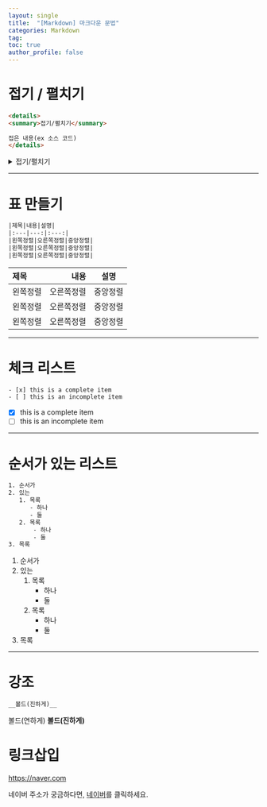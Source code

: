 ```yaml
---
layout: single
title:  "[Markdown] 마크다운 문법"
categories: Markdown
tag: 
toc: true
author_profile: false
---
```


# 접기 / 펼치기

```html
<details>
<summary>접기/펼치기</summary>
 
접은 내용(ex 소스 코드)
</details>
```

<details>
<summary>접기/펼치기</summary>
 
접은 내용(ex 소스 코드)
</details>

***

# 표 만들기

```html
|제목|내용|설명|
|:---|---:|:---:|
|왼쪽정렬|오른쪽정렬|중앙정렬|
|왼쪽정렬|오른쪽정렬|중앙정렬|
|왼쪽정렬|오른쪽정렬|중앙정렬|
```

|제목|내용|설명|  
|:---|---:|:---:|  
|왼쪽정렬|오른쪽정렬|중앙정렬|  
|왼쪽정렬|오른쪽정렬|중앙정렬|  
|왼쪽정렬|오른쪽정렬|중앙정렬|

***

# 체크 리스트

```html
- [x] this is a complete item
- [ ] this is an incomplete item
```

- [x] this is a complete item
- [ ] this is an incomplete item

***

# 순서가 있는 리스트

```html
1. 순서가
2. 있는
   1. 목록
      - 하나
      - 둘
   2. 목록
       - 하나
       - 둘
3. 목록
```

1. 순서가
2. 있는
   1. 목록
      - 하나
      - 둘
   2. 목록
       - 하나
       - 둘
3. 목록

***

# 강조

```html
__볼드(진하게)__
```

볼드(연하게) __볼드(진하게)__ 

# 링크삽입

https://naver.com

네이버 주소가 궁금하다면, [네이버](https://naver.com)를 클릭하세요.


